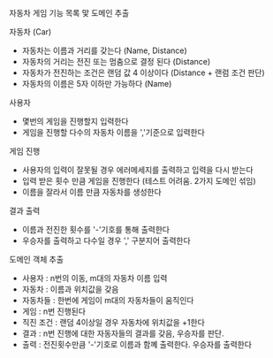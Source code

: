 자동차 게임 기능 목록 맟 도메인 추출 

자동차 (Car)
- 자동차는 이름과 거리를 갖는다 (Name, Distance)
- 자동차의 거리는 전진 또는 멈춤으로 결정 된다 (Distance)
- 자동차가 전진하는 조건은 랜덤 값 4 이상이다 (Distance + 랜럼 조건 판단)
- 자동차의 이름은 5자 이하만 가능하다 (Name)
  
사용자
- 몇번의 게임을 진행할지 입력한다
- 게임을 진행할 다수의 자동차 이름을 ','기준으로 입력한다

게임 진행
- 사용자의 입력이 잘못될 경우 에러메세지를 출력하고 입력을 다시 받는다
- 입력 받은 횟수 만큼 게임을 진행한다 (테스트 어려움. 2가지 도메인 섞임)
- 이름을 잘라서 이름 만큼 자동차를 생성한다

결과 출력
- 이름과 전진한 횟수를 '-'기호를 통해 출력한다
- 우승자를 출력하고 다수일 경우 ',' 구분지어 출력한다

도메인 객체 추출
- 사용자 : n번의 이동, m대의 자동차 이름 입력
- 자동차 : 이름과 위치값을 갖음
- 자동차들 : 한번에 게임이 m대의 자동차들이 움직인다
- 게임 : n번 진행된다
- 직진 조건 : 랜덤 4이상일 경우 자동차에 위치값을 +1한다
- 결과 : n번 진행에 대한 자동자들의 결과를 갖음, 우승자를 판단.
- 출력 : 전진횟수만큼 '-'기호로 이름과 함꼐 출력한다. 우승자를 출력한다

